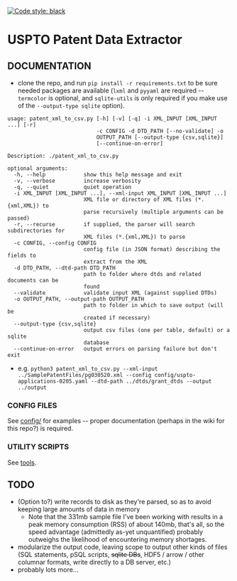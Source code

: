 [![Code style: black](https://img.shields.io/badge/code%20style-black-000000.svg)](https://github.com/psf/black)

# USPTO Patent Data Extractor

## DOCUMENTATION

* clone the repo, and run `pip install -r requirements.txt` to be sure needed packages are available (`lxml` and `pyyaml` are required -- `termcolor` is optional, and `sqlite-utils` is only required if you make use of the `--output-type sqlite` option).

```
usage: patent_xml_to_csv.py [-h] [-v] [-q] -i XML_INPUT [XML_INPUT ...] [-r]
                            -c CONFIG -d DTD_PATH [--no-validate] -o
                            OUTPUT_PATH [--output-type {csv,sqlite}]
                            [--continue-on-error]

Description: ./patent_xml_to_csv.py

optional arguments:
  -h, --help            show this help message and exit
  -v, --verbose         increase verbosity
  -q, --quiet           quiet operation
  -i XML_INPUT [XML_INPUT ...], --xml-input XML_INPUT [XML_INPUT ...]
                        XML file or directory of XML files (*.{xml,XML}) to
                        parse recursively (multiple arguments can be passed)
  -r, --recurse         if supplied, the parser will search subdirectories for
                        XML files (*.{xml,XML}) to parse
  -c CONFIG, --config CONFIG
                        config file (in JSON format) describing the fields to
                        extract from the XML
  -d DTD_PATH, --dtd-path DTD_PATH
                        path to folder where dtds and related documents can be
                        found
  --validate            validate input XML (against supplied DTDs)
  -o OUTPUT_PATH, --output-path OUTPUT_PATH
                        path to folder in which to save output (will be
                        created if necessary)
  --output-type {csv,sqlite}
                        output csv files (one per table, default) or a sqlite
                        database
  --continue-on-error   output errors on parsing failure but don't exit

```

* e.g. `python3 patent_xml_to_csv.py --xml-input ../SamplePatentFiles/pg030520.xml --config config/uspto-applications-0205.yaml --dtd-path ../dtds/grant_dtds --output ../output`



### CONFIG FILES
See [config/](config/) for examples -- proper documentation (perhaps in the wiki for this repo?) is required.


### UTILITY SCRIPTS
See [tools](tools/).


## TODO
* (Option to?) write records to disk as they're parsed, so as to avoid keeping large amounts of data in memory
	- Note that the 331mb sample file I've been working with results in a peak memory consumption (RSS) of about 140mb, that's all, so the speed advantage (admittedly as-yet unquantified) probably outweighs the likelihood of encountering memory shortages.
* modularize the output code, leaving scope to output other kinds of files (SQL statements, pSQL scripts, ~~sqlite DBs~~, HDF5 / arrow / other columnar formats, write directly to a DB server, etc.)
* probably lots more...


